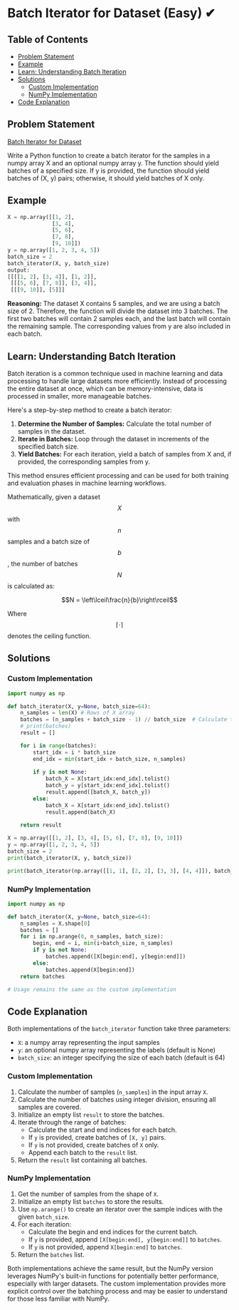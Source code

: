 # Batch Iterator for Dataset (Easy) ✔

## Table of Contents

- [Problem Statement](#problem-statement)
- [Example](#example)
- [Learn: Understanding Batch Iteration](#learn-understanding-batch-iteration)
- [Solutions](#solutions)
  - [Custom Implementation](#custom-implementation)
  - [NumPy Implementation](#numpy-implementation)
- [Code Explanation](#code-explanation)

## Problem Statement

[Batch Iterator for Dataset](https://www.deep-ml.com/problem/Batch%20Iterator%20for%20Dataset)

Write a Python function to create a batch iterator for the samples in a numpy array X and an optional numpy array y. The function should yield batches of a specified size. If y is provided, the function should yield batches of (X, y) pairs; otherwise, it should yield batches of X only.

## Example

```python
X = np.array([[1, 2], 
              [3, 4], 
              [5, 6], 
              [7, 8], 
              [9, 10]])
y = np.array([1, 2, 3, 4, 5])
batch_size = 2
batch_iterator(X, y, batch_size)
output:
[[[[1, 2], [3, 4]], [1, 2]],
 [[[5, 6], [7, 8]], [3, 4]],
 [[[9, 10]], [5]]]
```

**Reasoning:**
The dataset X contains 5 samples, and we are using a batch size of 2. Therefore, the function will divide the dataset into 3 batches. The first two batches will contain 2 samples each, and the last batch will contain the remaining sample. The corresponding values from y are also included in each batch.

## Learn: Understanding Batch Iteration

Batch iteration is a common technique used in machine learning and data processing to handle large datasets more efficiently. Instead of processing the entire dataset at once, which can be memory-intensive, data is processed in smaller, more manageable batches.

Here's a step-by-step method to create a batch iterator:

1. **Determine the Number of Samples:** Calculate the total number of samples in the dataset.
2. **Iterate in Batches:** Loop through the dataset in increments of the specified batch size.
3. **Yield Batches:** For each iteration, yield a batch of samples from X and, if provided, the corresponding samples from y.

This method ensures efficient processing and can be used for both training and evaluation phases in machine learning workflows.

Mathematically, given a dataset $$X$$ with $$n$$ samples and a batch size of $$b$$, the number of batches $$N$$ is calculated as:

$$N = \left\lceil\frac{n}{b}\right\rceil$$

Where $$\lceil \cdot \rceil$$ denotes the ceiling function.

## Solutions

### Custom Implementation

```python
import numpy as np

def batch_iterator(X, y=None, batch_size=64):
    n_samples = len(X) # Rows of X array
    batches = (n_samples + batch_size - 1) // batch_size  # Calculate the number of batches
    # print(batches)
    result = []

    for i in range(batches):
        start_idx = i * batch_size
        end_idx = min(start_idx + batch_size, n_samples)
        
        if y is not None:
            batch_X = X[start_idx:end_idx].tolist()
            batch_y = y[start_idx:end_idx].tolist()
            result.append([batch_X, batch_y])
        else:
            batch_X = X[start_idx:end_idx].tolist()
            result.append(batch_X)
    
    return result

X = np.array([[1, 2], [3, 4], [5, 6], [7, 8], [9, 10]])
y = np.array([1, 2, 3, 4, 5])
batch_size = 2
print(batch_iterator(X, y, batch_size))

print(batch_iterator(np.array([[1, 1], [2, 2], [3, 3], [4, 4]]), batch_size=3))
```

### NumPy Implementation

```python
import numpy as np

def batch_iterator(X, y=None, batch_size=64):
    n_samples = X.shape[0]
    batches = []
    for i in np.arange(0, n_samples, batch_size):
        begin, end = i, min(i+batch_size, n_samples)
        if y is not None:
            batches.append([X[begin:end], y[begin:end]])
        else:
            batches.append(X[begin:end])
    return batches

# Usage remains the same as the custom implementation
```

## Code Explanation

Both implementations of the `batch_iterator` function take three parameters:

- `X`: a numpy array representing the input samples
- `y`: an optional numpy array representing the labels (default is None)
- `batch_size`: an integer specifying the size of each batch (default is 64)

### Custom Implementation

1. Calculate the number of samples (`n_samples`) in the input array `X`.
2. Calculate the number of batches using integer division, ensuring all samples are covered.
3. Initialize an empty list `result` to store the batches.
4. Iterate through the range of batches:
   - Calculate the start and end indices for each batch.
   - If `y` is provided, create batches of `[X, y]` pairs.
   - If `y` is not provided, create batches of `X` only.
   - Append each batch to the `result` list.
5. Return the `result` list containing all batches.

### NumPy Implementation

1. Get the number of samples from the shape of `X`.
2. Initialize an empty list `batches` to store the results.
3. Use `np.arange()` to create an iterator over the sample indices with the given `batch_size`.
4. For each iteration:
   - Calculate the begin and end indices for the current batch.
   - If `y` is provided, append `[X[begin:end], y[begin:end]]` to `batches`.
   - If `y` is not provided, append `X[begin:end]` to `batches`.
5. Return the `batches` list.

Both implementations achieve the same result, but the NumPy version leverages NumPy's built-in functions for potentially better performance, especially with larger datasets. The custom implementation provides more explicit control over the batching process and may be easier to understand for those less familiar with NumPy.
